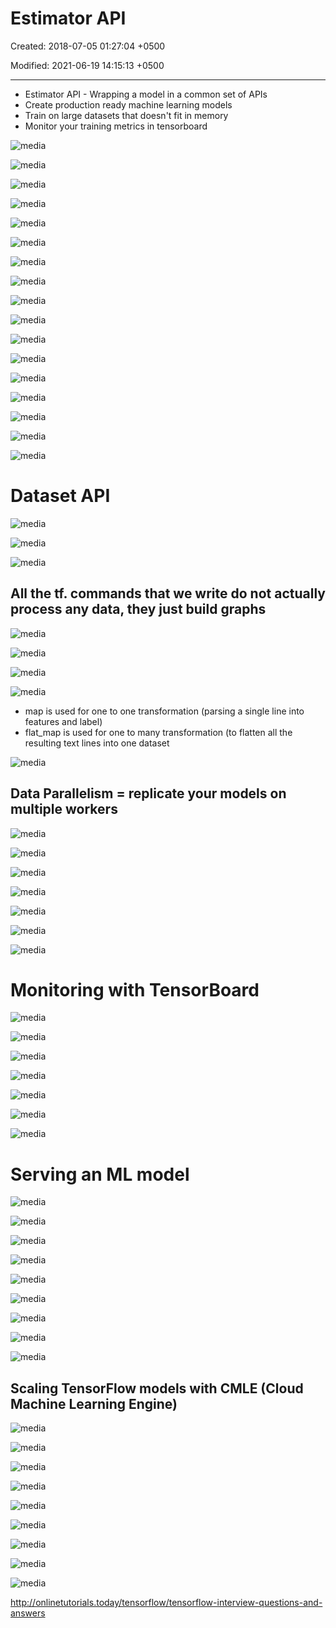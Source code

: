 # Estimator API

Created: 2018-07-05 01:27:04 +0500

Modified: 2021-06-19 14:15:13 +0500

---

- Estimator API - Wrapping a model in a common set of APIs
- Create production ready machine learning models
- Train on large datasets that doesn't fit in memory
- Monitor your training metrics in tensorboard

![media](media/TensorFlow_Estimator-API-image1.png)

![media](media/TensorFlow_Estimator-API-image2.png)

![media](media/TensorFlow_Estimator-API-image3.png)

![media](media/TensorFlow_Estimator-API-image4.png)

![media](media/TensorFlow_Estimator-API-image5.png)

![media](media/TensorFlow_Estimator-API-image6.png)

![media](media/TensorFlow_Estimator-API-image7.png)

![media](media/TensorFlow_Estimator-API-image8.png)

![media](media/TensorFlow_Estimator-API-image9.png)

![media](media/TensorFlow_Estimator-API-image10.png)

![media](media/TensorFlow_Estimator-API-image11.png)

![media](media/TensorFlow_Estimator-API-image12.png)

![media](media/TensorFlow_Estimator-API-image13.png)

![media](media/TensorFlow_Estimator-API-image14.png)

![media](media/TensorFlow_Estimator-API-image15.png)

![media](media/TensorFlow_Estimator-API-image16.png)

![media](media/TensorFlow_Estimator-API-image17.png)

# Dataset API

![media](media/TensorFlow_Estimator-API-image18.png)

![media](media/TensorFlow_Estimator-API-image19.png)

![media](media/TensorFlow_Estimator-API-image20.png)

## All the tf. commands that we write do not actually process any data, they just build graphs

![media](media/TensorFlow_Estimator-API-image21.png)

![media](media/TensorFlow_Estimator-API-image22.png)

![media](media/TensorFlow_Estimator-API-image23.png)

![media](media/TensorFlow_Estimator-API-image24.png)

- map is used for one to one transformation (parsing a single line into features and label)
- flat_map is used for one to many transformation (to flatten all the resulting text lines into one dataset

![media](media/TensorFlow_Estimator-API-image25.png)

## Data Parallelism = replicate your models on multiple workers

![media](media/TensorFlow_Estimator-API-image26.png)

![media](media/TensorFlow_Estimator-API-image27.png)

![media](media/TensorFlow_Estimator-API-image28.png)

![media](media/TensorFlow_Estimator-API-image29.png)

![media](media/TensorFlow_Estimator-API-image30.png)

![media](media/TensorFlow_Estimator-API-image31.png)

![media](media/TensorFlow_Estimator-API-image32.png)

#

# Monitoring with TensorBoard

![media](media/TensorFlow_Estimator-API-image33.png)

![media](media/TensorFlow_Estimator-API-image34.png)

![media](media/TensorFlow_Estimator-API-image35.png)

![media](media/TensorFlow_Estimator-API-image36.png)

![media](media/TensorFlow_Estimator-API-image37.png)

![media](media/TensorFlow_Estimator-API-image38.png)

![media](media/TensorFlow_Estimator-API-image39.png)

# Serving an ML model

![media](media/TensorFlow_Estimator-API-image40.png)

![media](media/TensorFlow_Estimator-API-image41.png)

![media](media/TensorFlow_Estimator-API-image42.png)

![media](media/TensorFlow_Estimator-API-image43.png)

![media](media/TensorFlow_Estimator-API-image44.png)

![media](media/TensorFlow_Estimator-API-image45.png)

![media](media/TensorFlow_Estimator-API-image46.png)

![media](media/TensorFlow_Estimator-API-image47.png)

![media](media/TensorFlow_Estimator-API-image48.png)

## Scaling TensorFlow models with CMLE (Cloud Machine Learning Engine)

![media](media/TensorFlow_Estimator-API-image49.png)

![media](media/TensorFlow_Estimator-API-image50.png)

![media](media/TensorFlow_Estimator-API-image51.png)

![media](media/TensorFlow_Estimator-API-image52.png)

![media](media/TensorFlow_Estimator-API-image53.png)

![media](media/TensorFlow_Estimator-API-image54.png)

![media](media/TensorFlow_Estimator-API-image55.png)

![media](media/TensorFlow_Estimator-API-image56.png)

![media](media/TensorFlow_Estimator-API-image57.png)

<http://onlinetutorials.today/tensorflow/tensorflow-interview-questions-and-answers>
